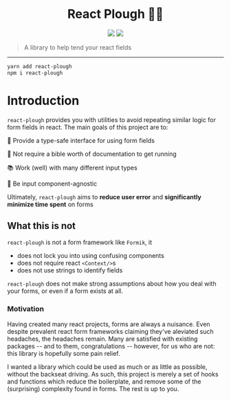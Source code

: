 <h1 align="center">React Plough 👨‍🌾</h1>

<p align="center">
    <img src="https://img.shields.io/bundlephobia/min/react-plough?label=min">
    <img src="https://img.shields.io/npm/l/react-plough">
</p>

> A library to help tend your react fields

---

```sh
yarn add react-plough
npm i react-plough
```

# Introduction

`react-plough` provides you with utilities to avoid repeating similar logic for form fields in react. The main goals of this project are to:

💪 Provide a type-safe interface for using form fields

🔌 Not require a bible worth of documentation to get running

📚 Work (well) with many different input types

🤷 Be input component-agnostic

Ultimately, `react-plough` aims to **reduce user error** and **significantly minimize time spent** on forms

## What this is not

`react-plough` is not a form framework like `Formik`, it

- does not lock you into using confusing components
- does not require react `<Context/>`s
- does not use strings to identify fields

`react-plough` does not make strong assumptions about how you deal with your forms, or even if a form exists at all.

### Motivation

Having created many react projects, forms are always a nuisance. Even despite prevalent react form frameworks claiming they've aleviated such headaches, the headaches remain. Many are satisfied with existing packages -- and to them, congratulations -- however, for us who are not: this library is hopefully some pain relief.

I wanted a library which could be used as much or as little as possible, without the backseat driving. As such, this project is merely a set of hooks and functions which reduce the boilerplate, and remove some of the (surprising) complexity found in forms. The rest is up to you.
